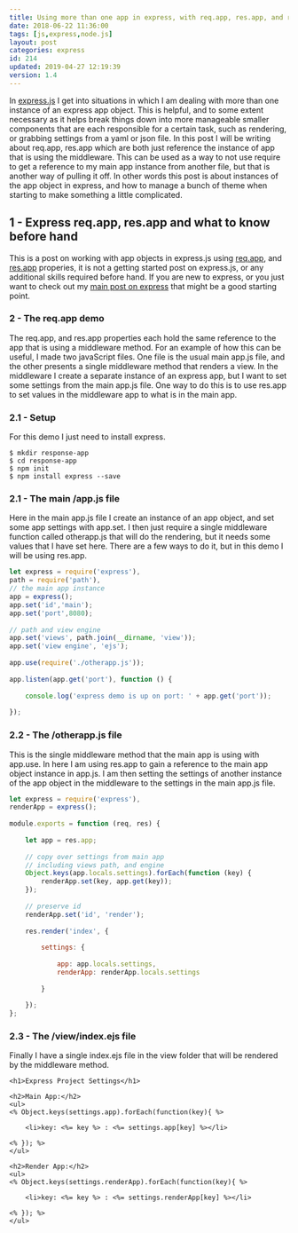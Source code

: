 ```yaml
---
title: Using more than one app in express, with req.app, res.app, and require
date: 2018-06-22 11:36:00
tags: [js,express,node.js]
layout: post
categories: express
id: 214
updated: 2019-04-27 12:19:39
version: 1.4
---
```


In [express.js](https://expressjs.com/) I get into situations in which I am dealing with more than one instance of an express app object. This is helpful, and to some extent necessary as it helps break things down into more manageable smaller components that are each responsible for a certain task, such as rendering, or grabbing settings from a yaml or json file. In this post I will be writing about req.app, res.app which are both just reference the instance of app that is using the middleware. This can be used as a way to not use require to get a reference to my main app instance from another file, but that is another way of pulling it off. In other words this post is about instances of the app object in express, and how to manage a bunch of theme when starting to make something a little complicated.

<!-- more -->

## 1 - Express req.app, res.app and what to know before hand

This is a post on working with app objects in express.js using [req.app](https://expressjs.com/en/api.html#req.app), and [res.app](https://expressjs.com/en/api.html#res.app) properies, it is not a getting started post on express.js, or any additional skills required before hand. If you are new to express, or you just want to check out my [main post on express](/2018/06/12/express/) that might be a good starting point.

### 2 - The req.app demo

The req.app, and res.app properties each hold the same reference to the app that is using a middleware method. For an example of how this can be useful, I made two javaScript files. One file is the usual main app.js file, and the other presents a single middleware method that renders a view. In the middleware I create a separate instance of an express app, but I want to set some settings from the main app.js file. One way to do this is to use res.app to set values in the middleware app to what is in the main app.

### 2.1 - Setup

For this demo I just need to install express.

```
$ mkdir response-app
$ cd response-app
$ npm init
$ npm install express --save
```

### 2.1 - The main /app.js file

Here in the main app.js file I create an instance of an app object, and set some app settings with app.set. I then just require a single middleware function called otherapp.js that will do the rendering, but it needs some values that I have set here. There are a few ways to do it, but in this demo I will be using res.app.

```js
let express = require('express'),
path = require('path'),
// the main app instance
app = express();
app.set('id','main');
app.set('port',8080);
 
// path and view engine
app.set('views', path.join(__dirname, 'view'));
app.set('view engine', 'ejs');
 
app.use(require('./otherapp.js'));
 
app.listen(app.get('port'), function () {
 
    console.log('express demo is up on port: ' + app.get('port'));
 
});
```

### 2.2 - The /otherapp.js file

This is the single middleware method that the main app is using with app.use. In here I am using res.app to gain a reference to the main app object instance in app.js. I am then setting the settings of another instance of the app object in the middleware to the settings in the main app.js file.

```js
let express = require('express'),
renderApp = express();
 
module.exports = function (req, res) {
 
    let app = res.app;
 
    // copy over settings from main app
    // including views path, and engine
    Object.keys(app.locals.settings).forEach(function (key) {
        renderApp.set(key, app.get(key));
    });
 
    // preserve id
    renderApp.set('id', 'render');
 
    res.render('index', {
 
        settings: {
 
            app: app.locals.settings,
            renderApp: renderApp.locals.settings
 
        }
 
    });
};
```

### 2.3 - The /view/index.ejs file

Finally I have a single index.ejs file in the view folder that will be rendered by the middleware method.

```
<h1>Express Project Settings</h1>
 
<h2>Main App:</h2>
<ul>
<% Object.keys(settings.app).forEach(function(key){ %>
 
    <li>key: <%= key %> : <%= settings.app[key] %></li>
 
<% }); %>
</ul>
 
<h2>Render App:</h2>
<ul>
<% Object.keys(settings.renderApp).forEach(function(key){ %>
 
    <li>key: <%= key %> : <%= settings.renderApp[key] %></li>
 
<% }); %>
</ul>
```